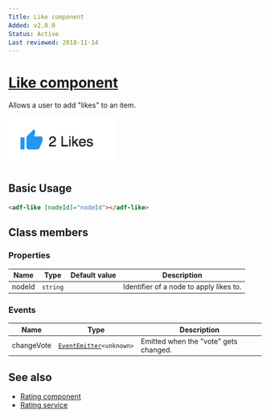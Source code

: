 ```yaml
---
Title: Like component
Added: v2.0.0
Status: Active
Last reviewed: 2018-11-14
---
```


# [Like component](../../../lib/content-services/src/lib/social/like.component.ts "Defined in like.component.ts")

Allows a user to add "likes" to an item.

![Custom columns](../../docassets/images/social1.png)

## Basic Usage

```html
<adf-like [nodeId]="nodeId"></adf-like>
```

## Class members

### Properties

| Name | Type | Default value | Description |
| ---- | ---- | ------------- | ----------- |
| nodeId | `string` |  | Identifier of a node to apply likes to. |

### Events

| Name | Type | Description |
| ---- | ---- | ----------- |
| changeVote | [`EventEmitter`](https://angular.io/api/core/EventEmitter)`<unknown>` | Emitted when the "vote" gets changed. |

## See also

-   [Rating component](rating.component.md)
-   [Rating service](../services/rating.service.md)

